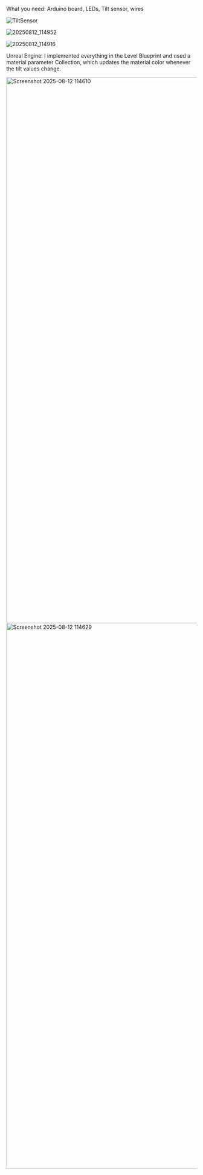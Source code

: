 What you need: Arduino board, LEDs, Tilt sensor, wires

![TiltSensor](https://github.com/user-attachments/assets/457fd88a-1449-4b54-87bb-c01c7d32fa45)


![20250812_114952](https://github.com/user-attachments/assets/466281a9-c251-4561-815a-fc758ad14fd3)

![20250812_114916](https://github.com/user-attachments/assets/48549e8c-1b84-4a1d-aa2e-2da4c90e442b)


Unreal Engine: I implemented everything in the Level Blueprint and used a material parameter Collection, which updates the material color whenever the tilt values change.

<img width="2545" height="1439" alt="Screenshot 2025-08-12 114610" src="https://github.com/user-attachments/assets/3e51f9c4-5750-4c88-b580-9b53f5093cc5" />

<img width="2559" height="1439" alt="Screenshot 2025-08-12 114629" src="https://github.com/user-attachments/assets/a4e83990-72da-49da-801f-67c335de8717" />

